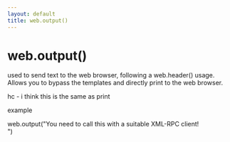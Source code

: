 ```yaml
---
layout: default
title: web.output()
---
```


# web.output()

used to send text to the web browser, following a web.header() usage.  Allows you to bypass the templates and directly print to the web browser.

hc - i think this is the same as print

example

   web.output("You need to call this with a suitable XML-RPC client!<br/>") 